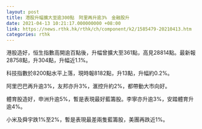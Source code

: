 ```yaml
---
layout: post
title: 港股升幅擴大至逾300點　阿里再升逾3%　金融股升
date: 2021-04-13 10:21:17.000000000 +08:00
link: https://news.rthk.hk/rthk/ch/component/k2/1585479-20210413.htm
categories: rthk
---
```


港股造好，恒生指數高開逾百點後，升幅曾擴大至361點，高見28814點。最新報28758點，升304點，升幅近1.1%。

科技指數於8200點水平上落，現時報8182點，升13點，升幅約0.2%。

阿里巴巴再升逾3%，友邦亦升3%，滙控升約2%，都帶動大市向好。

體育股造好，申洲升逾5%，暫是表現最好藍籌股。李寧亦升逾3%，安踏體育升逾4%。

小米及舜宇跌1%至2%，暫是表現最差兩隻藍籌股，美團再跌近1%。
